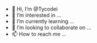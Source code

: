 - 👋 Hi, I’m @Tycodei
- 👀 I’m interested in ...
- 🌱 I’m currently learning ...
- 💞️ I’m looking to collaborate on ...
- 📫 How to reach me ...

<!---
Tycodei/Tycodei is a ✨ special ✨ repository because its `README.md` (this file) appears on your GitHub profile.
You can click the Preview link to take a look at your changes.
--->
